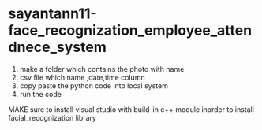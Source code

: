 # sayantann11-face_recognization_employee_attendnece_system
1. make a folder which contains the photo with name 
2. csv file which name ,date,time column 
3. copy paste the python code into local system 
4. run the code 




MAKE sure to install visual studio with build-in c++ module inorder to install facial_recognization library

